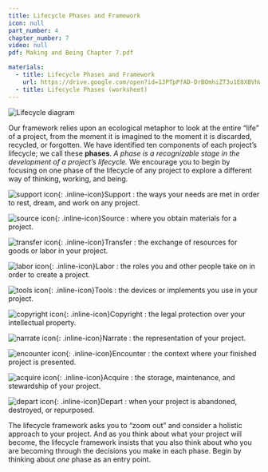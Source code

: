 ```yaml
---
title: Lifecycle Phases and Framework
icon: null
part_number: 4
chapter_number: 7
video: null
pdf: Making and Being Chapter 7.pdf

materials:
  - title: Lifecycle Phases and Framework
    url: https://drive.google.com/open?id=13PTpPfAD-DrBOmhiZT3u1E8XBVhWGN1G
  - title: Lifecycle Phases (worksheet)
---
```


![Lifecycle diagram](/assets/images/Topos_WaysofBeing_Diagrams_V6-05.jpg)

Our framework relies upon an ecological metaphor to look at the entire “life” of a project, from the moment it is imagined to the moment it is discarded, recycled, or forgotten. We have identified ten components of each project’s lifecycle; we call these **phases**. _A phase is a recognizable stage in the development of a project’s lifecycle._ We encourage you to begin by focusing on one phase of the lifecycle of any project to explore a different way of thinking, working, and being. 

![support icon](/assets/icons/support.svg){: .inline-icon}Support
: the ways your needs are met in order to rest, dream, and work on any project.

![source icon](/assets/icons/source.svg){: .inline-icon}Source
: where you obtain materials for a project.

![transfer icon](/assets/icons/transfer.svg){: .inline-icon}Transfer
: the exchange of resources for goods or labor in your project.

![labor icon](/assets/icons/labor.svg){: .inline-icon}Labor
: the roles you and other people take on in order to create a project.

![tools icon](/assets/icons/tools.svg){: .inline-icon}Tools
: the devices or implements you use in your project. 

![copyright icon](/assets/icons/copyright.svg){: .inline-icon}Copyright
: the legal protection over your intellectual property.

![narrate icon](/assets/icons/narrate.svg){: .inline-icon}Narrate
: the representation of your project.

![encounter icon](/assets/icons/encounter.svg){: .inline-icon}Encounter
: the context where your finished project is presented.

![acquire icon](/assets/icons/acquire.svg){: .inline-icon}Acquire
: the storage, maintenance, and stewardship of your project. 

![depart icon](/assets/icons/depart.svg){: .inline-icon}Depart
: when your project is abandoned, destroyed, or repurposed.

The lifecycle framework asks you to “zoom out” and consider a holistic approach to your project. And as you think about what your project will become, the lifecycle framework insists that you also think about who you are becoming through the decisions you make in each phase. Begin by thinking about _one_ phase as an entry point.